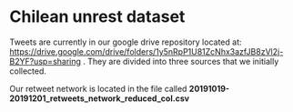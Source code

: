 # Chilean unrest dataset

Tweets are currently in our google drive repository located at: https://drive.google.com/drive/folders/1y5nRpP1U81ZcNhx3azfJB8zVl2j-B2YF?usp=sharing . They are divided into three sources that we initially collected.

Our retweet network is located in the file called **20191019-20191201_retweets_network_reduced_col.csv** 
